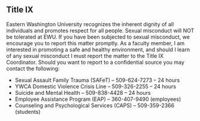 ## Title IX
Eastern Washington University recognizes the inherent dignity of all individuals and promotes respect for all people. Sexual misconduct will NOT be tolerated at EWU. If you have been subjected to sexual misconduct, we encourage you to report this matter promptly.  As a faculty member, I am interested in promoting a safe and healthy environment, and should I learn of any sexual misconduct I must report the matter to the Title IX Coordinator.  Should you want to report to a confidential source you may contact the following:

 * Sexual Assault Family Trauma (SAFeT) – 509-624-7273 – 24 hours
* YWCA Domestic Violence Crisis Line – 509-326-2255 – 24 hours
* Suicide and Mental Health – 509-838-4428 – 24 hours
* Employee Assistance Program (EAP) – 360-407-9490 (employees)
* Counseling and Psychological Services (CAPS) – 509-359-2366 (students)